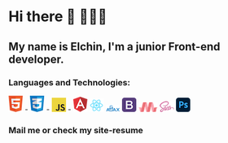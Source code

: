 # Hi there 👋 🙋🏻‍♂️
## My name is Elchin, I'm a junior Front-end developer.
### Languages and Technologies:
![HTML](https://raw.githubusercontent.com/elchinhumbatov/elchinhumbatov/main/icons/html.png) - 
  ![CSS](https://raw.githubusercontent.com/elchinhumbatov/elchinhumbatov/main/icons/css.png) - 
  ![Javascript](https://raw.githubusercontent.com/elchinhumbatov/elchinhumbatov/main/icons/js.png) - 
  ![Angular](https://raw.githubusercontent.com/elchinhumbatov/elchinhumbatov/main/icons/ang.png)
  ![React](https://raw.githubusercontent.com/elchinhumbatov/elchinhumbatov/main/icons/react.png)
  ![AJAX](https://raw.githubusercontent.com/elchinhumbatov/elchinhumbatov/main/icons/ajax.png)
  ![Bootstrap](https://github.com/elchinhumbatov/elchinhumbatov/blob/main/icons/boot.png)
  ![Mat](https://github.com/elchinhumbatov/elchinhumbatov/blob/main/icons/mat.png)
  ![Sass](https://raw.githubusercontent.com/elchinhumbatov/elchinhumbatov/main/icons/sass.png)
  ![PS](https://raw.githubusercontent.com/elchinhumbatov/elchinhumbatov/main/icons/pshop.png) 
### Mail me or check my site-resume

<!--
**elchinhumbatov/elchinhumbatov** is a ✨ _special_ ✨ repository because its `README.md` (this file) appears on your GitHub profile.

Here are some ideas to get you started:

- 🔭 I’m currently working on ...
- 🌱 I’m currently learning ...
- 👯 I’m looking to collaborate on ...
- 🤔 I’m looking for help with ...
- 💬 Ask me about ...
- 📫 How to reach me: ...
- 😄 Pronouns: ...
- ⚡ Fun fact: ...
-->
